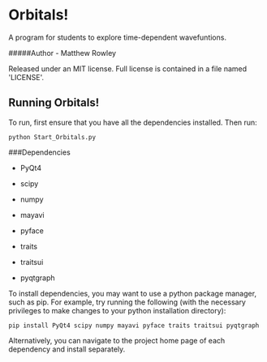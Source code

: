 Orbitals!
=========

A program for students to explore time-dependent wavefuntions.

#####Author - Matthew Rowley

Released under an MIT license. Full license is contained in a file
named 'LICENSE'.

Running Orbitals!
-----------------
To run, first ensure that you have all the dependencies installed.
Then run:

``python Start_Orbitals.py``

###Dependencies

  * PyQt4

  * scipy

  * numpy

  * mayavi

  * pyface

  * traits

  * traitsui
  
  * pyqtgraph

To install dependencies, you may want to use a python package manager, such as pip. For example, try running the following (with the necessary privileges to make changes to your python installation directory):

``pip install PyQt4 scipy numpy mayavi pyface traits traitsui pyqtgraph``

Alternatively, you can navigate to the project home page of each dependency and install separately.
